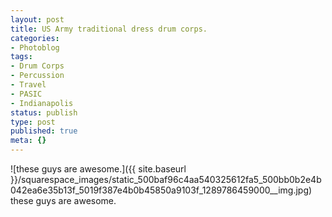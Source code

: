 ```yaml
---
layout: post
title: US Army traditional dress drum corps.
categories:
- Photoblog
tags:
- Drum Corps
- Percussion
- Travel
- PASIC
- Indianapolis
status: publish
type: post
published: true
meta: {}
---
```


![these guys are awesome.]({{ site.baseurl }}/squarespace_images/static_500baf96c4aa540325612fa5_500bb0b2e4b042ea6e35b13f_5019f387e4b0b45850a9103f_1289786459000__img.jpg) these guys are awesome.
